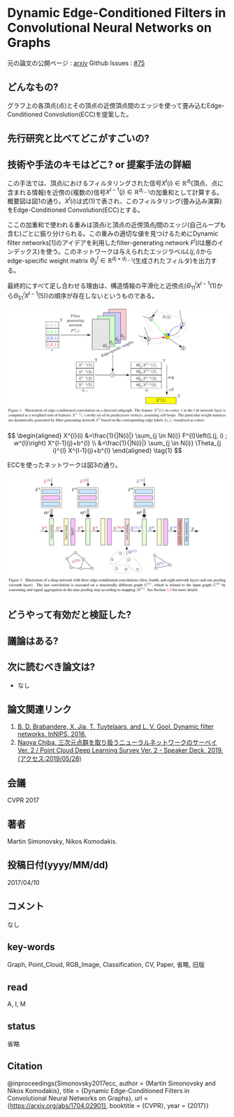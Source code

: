 # Dynamic Edge-Conditioned Filters in Convolutional Neural Networks on Graphs

元の論文の公開ページ : [arxiv](https://arxiv.org/abs/1704.02901)
Github Issues : [#75](https://github.com/Obarads/obarads.github.io/issues/75)

## どんなもの?
グラフ上の各頂点(点)とその頂点の近傍頂点間のエッジを使って畳み込むEdge-Conditioned Convolution(ECC)を提案した。

## 先行研究と比べてどこがすごいの?

## 技術や手法のキモはどこ? or 提案手法の詳細
この手法では、頂点$i$におけるフィルタリングされた信号$X^l(i)\in\mathbb{R}^{d_ l}$(頂点、点に含まれる情報)を近傍の(複数の)信号$X^{l-1}(j)\in\mathbb{R}^{d_ {l-1} }$の加重和として計算する。概要図は図1の通り。$X^l(i)$は式(1)で表され、このフィルタリング(畳み込み演算)をEdge-Conditioned Convolution(ECC)とする。

ここの加重和で使われる重みは頂点$i$と頂点の近傍頂点$j$間のエッジ(自己ループも含む)ごとに振り分けられる。この重みの適切な値を見つけるためにDynamic filter networks[1]のアイデアを利用したfilter-generating network $F^l$($l$は層のインデックス)を使う。このネットワークは与えられたエッジラベル$L(j,i)$からedge-specific weight matrix $\Theta_ {j i}^{l} \in \mathbb{R}^{d_ {l} \times d_ {l-1}}$(生成されたフィルタ)を出力する。

最終的にすべて足し合わせる理由は、構造情報の平滑化と近傍点($\Theta_ {11}^{l} X^{l-1}(1)$から$\Theta_ {51}^{l} X^{l-1}(5)$)の順序が存在しないというものである。

![fig1](img/DEFiCNNoG/fig1.png)

$$
\begin{aligned} X^{l}(i) &=\frac{1}{|N(i)|} \sum_{j \in N(i)} F^{l}\left(L(j, i) ; w^{l}\right) X^{l-1}(j)+b^{l} \\ &=\frac{1}{|N(i)|} \sum_{j \in N(i)} \Theta_{j i}^{l} X^{l-1}(j)+b^{l} \end{aligned} \tag{1}
$$

ECCを使ったネットワークは図3の通り。

![fig3](img/DEFiCNNoG/fig3.png)

## どうやって有効だと検証した?

## 議論はある?

## 次に読むべき論文は?
- なし

## 論文関連リンク
1. [B. D. Brabandere, X. Jia, T. Tuytelaars, and L. V. Gool. Dynamic filter networks. InNIPS, 2016.](https://papers.nips.cc/paper/6578-dynamic-filter-networks.pdf)
2. [Naoya Chiba. 三次元点群を取り扱うニューラルネットワークのサーベイ Ver. 2 / Point Cloud Deep Learning Survey Ver. 2 - Speaker Deck. 2019. (アクセス:2019/05/28)](https://speakerdeck.com/nnchiba/point-cloud-deep-learning-survey-ver-2?slide=50)

## 会議
CVPR 2017

## 著者
Martin Simonovsky, Nikos Komodakis.

## 投稿日付(yyyy/MM/dd)
2017/04/10

## コメント
なし

## key-words
Graph, Point_Cloud, RGB_Image, Classification, CV, Paper, 省略, 旧版

## read
A, I, M

## status
省略

## Citation
@inproceedings{Simonovsky2017ecc,
    author = {Martin Simonovsky and Nikos Komodakis},
    title = {Dynamic Edge-Conditioned Filters in Convolutional Neural Networks on Graphs},
    url = {https://arxiv.org/abs/1704.02901},
    booktitle = {CVPR},
    year = {2017}}